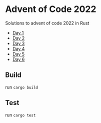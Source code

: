 # Advent of Code 2022
Solutions to advent of code 2022 in Rust

* [Day 1](https://github.com/noel-gallagher/advent-of-code-2022/blob/master/src/days/day1/mod.rs)
* [Day 2](https://github.com/noel-gallagher/advent-of-code-2022/blob/master/src/days/day2/mod.rs)
* [Day 3](https://github.com/noel-gallagher/advent-of-code-2022/blob/master/src/days/day3/mod.rs)
* [Day 4](https://github.com/noel-gallagher/advent-of-code-2022/blob/master/src/days/day4/mod.rs)
* [Day 5](https://github.com/noel-gallagher/advent-of-code-2022/blob/master/src/days/day5/mod.rs)
* [Day 6](https://github.com/noel-gallagher/advent-of-code-2022/blob/master/src/days/day6/mod.rs)

## Build
run `cargo build`

## Test
run `cargo test`
